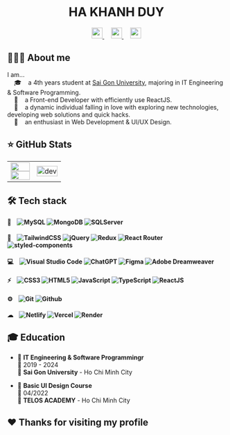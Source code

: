 <h1 align='center' style="font-weight:bold">
  HA KHANH DUY
</h1>

<div align='center'>
  <a href="mailto:duy270201@gmail.com" >
    <img src="https://img.shields.io/badge/Gmail-D14836?style=flat&logo=gmail&logoColor=white" height="25"  alt="">
  </a>&nbsp;&nbsp;&nbsp;
  <a href="https://www.linkedin.com/in/hkduyh" >
    <img src="https://img.shields.io/badge/-LinkedIn-0a66c2?style=flat&logo=linkedin&logoWidth=20" height="25"  alt=""/>
  </a>&nbsp;&nbsp;&nbsp;
  <a href="https://personal-portfolio-peachh.vercel.app/" >
    <img src="https://img.shields.io/badge/Portfolio-FF1B2D?style=flat&logo=portfolio&logoColor=white" height="25"  alt=""/>
  </a>
</div>

## 👨🏻‍💻 About me

I am...<br/>
&nbsp;&nbsp;&nbsp;&nbsp;🎓    a 4th years student at [Sai Gon University](https://www.sgu.edu.vn/), majoring in IT Engineering & Software Programming.
<br/>&nbsp;&nbsp;&nbsp;&nbsp;💼    a Front-end Developer with efficiently use ReactJS.
<br/>&nbsp;&nbsp;&nbsp;&nbsp;🤔    a dynamic individual falling in love with exploring new technologies, developing web solutions and quick hacks.
<br/>&nbsp;&nbsp;&nbsp;&nbsp;🌱    an enthusiast in Web Development & UI/UX Design.

## ⭐ GitHub Stats

<table style="width:100%">
  <tr>
    <td>
      <img src="https://github-readme-stats-sigma-five.vercel.app/api?username=khduyh&show_icons=true&count_private=true&include_all_commits=true&custom_title=Activities%20on%20Github" alt="" width="100%"/>
      <img src="https://github-readme-stats-sigma-five.vercel.app/api/top-langs/?username=khduyh&layout=compact&hide=CSS&langs_count=10&custom_title=Most%20used%20languages" alt="" width="100%"/>
    </td>
    <td>
      <div align="center"> 
        <img src="https://cdn.dribbble.com/users/1059583/screenshots/4171367/coding-freak.gif" alt="dev" width="100%"/>
      </div>
    </td>
  </tr>
</table>

## 🛠 Tech stack

#### 💾&nbsp;&nbsp;&nbsp;&nbsp;![MySQL](https://img.shields.io/badge/MySQL-005C84?style=flat&logo=mysql&logoColor=white)    ![MongoDB](https://img.shields.io/badge/MongoDB-4EA94B?style=flat&logo=mongodb&logoColor=white)    ![SQLServer](https://img.shields.io/badge/Microsoft%20SQL%20Server-CC2927?style=flat&logo=microsoft%20sql%20server&logoColor=white)
#### 🚀&nbsp;&nbsp;&nbsp;&nbsp;![TailwindCSS](https://img.shields.io/badge/Tailwind_CSS-38B2AC?style=flat&logo=tailwind-css&logoColor=white)    ![jQuery](https://img.shields.io/badge/jQuery-%230769AD.svg?style=flat&logo=jquery&logoColor=white)    ![Redux](https://img.shields.io/badge/Redux-593D88?style=flat&logo=redux&logoColor=white)    ![React Router](https://img.shields.io/badge/React_Router-CA4245?style=flat&logo=react-router&logoColor=white)    ![styled-components](https://img.shields.io/badge/styled--components-DB7093?style=flat&logo=styled-components&logoColor=white)
#### 💻&nbsp;&nbsp;&nbsp;&nbsp;![Visual Studio Code](https://img.shields.io/badge/Visual%20Studio%20Code-0078D4.svg?style=flat&logo=visual-studio-code&logoColor=white)    ![ChatGPT](https://img.shields.io/badge/chatGPT-74aa9c?style=flat&logo=openai&logoColor=white)    ![Figma](https://img.shields.io/badge/Figma-F24E1E?style=flat&logo=figma&logoColor=white)    ![Adobe Dreamweaver](https://img.shields.io/badge/Adobe%20Dreamweaver-072401?style=flat&logo=Adobe%20Dreamweaver&logoColor=34F400)
#### ⚡&nbsp;&nbsp;&nbsp;&nbsp;![CSS3](https://img.shields.io/badge/CSS3-%231572B6.svg?style=flat&logo=css3&logoColor=white)    ![HTML5](https://img.shields.io/badge/HTML5-%23E34F26.svg?style=flat&logo=html5&logoColor=white)    ![JavaScript](https://img.shields.io/badge/JavaScript-%23323330.svg?style=flat&logo=javascript&logoColor=%23F7DF1E)    ![TypeScript](https://img.shields.io/badge/TypeScript-007ACC?style=flat&logo=typescript&logoColor=white)    ![ReactJS](https://img.shields.io/badge/ReactJS-20232A?style=flat&logo=react&logoColor=61DAFB)
#### ⚙️&nbsp;&nbsp;&nbsp;&nbsp;![Git](https://img.shields.io/badge/Git-E44C30?style=flat&logo=git&logoColor=white)    ![Github](https://img.shields.io/badge/Github-100000?style=flat&logo=github&logoColor=white)
#### ☁&nbsp;&nbsp;&nbsp;&nbsp;![Netlify](https://img.shields.io/badge/Netlify-00C7B7?style=flat&logo=netlify&logoColor=white)    ![Vercel](https://img.shields.io/badge/Vercel-000000?style=flat&logo=vercel&logoColor=white)    ![Render](https://img.shields.io/badge/Render-36a9ae?style=flag&logo=Render&logoColor=white)

## 🎓 Education

- 📖 **IT Engineering & Software Programmingr**\
📆 2019 - 2024\
📍 **Sai Gon University** - Ho Chi Minh City

- 📖 **Basic UI Design Course**\
📆 04/2022\
📍 **TELOS ACADEMY** - Ho Chi Minh City

## :hearts: Thanks for visiting my profile

